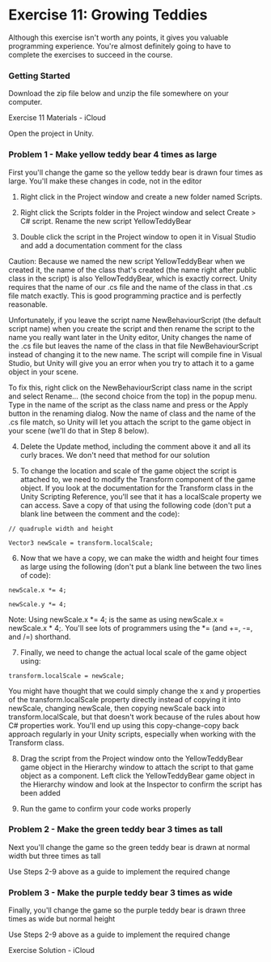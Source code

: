 # Exercise 11: Growing Teddies
Although this exercise isn't worth any points, it gives you valuable programming experience. You're almost definitely going to have to complete the exercises to succeed in the course.

### Getting Started

Download the zip file below and unzip the file somewhere on your computer.

Exercise 11 Materials - iCloud

Open the project in Unity.

### Problem 1 - Make yellow teddy bear 4 times as large

First you'll change the game so the yellow teddy bear is drawn four times as large. You'll make these changes in code, not in the editor 

1. Right click in the Project window and create a new folder named Scripts. 

2. Right click the Scripts folder in the Project window and select Create > C# script. Rename the new script YellowTeddyBear

3. Double click the script in the Project window to open it in Visual Studio and add a documentation comment for the class

Caution: Because we named the new script YellowTeddyBear when we created it, the name of the class that's created (the name right after public class in the script) is also YellowTeddyBear, which is exactly correct. Unity requires that the name of our .cs file and the name of the class in that .cs file match exactly. This is good programming practice and is perfectly reasonable.

Unfortunately, if you leave the script name NewBehaviourScript (the default script name) when you create the script and then rename the script to the name you really want later in the Unity editor, Unity changes the name of the .cs file but leaves the name of the class in that file NewBehaviourScript instead of changing it to the new name. The script will compile fine in Visual Studio, but Unity will give you an error when you try to attach it to a game object in your scene.

To fix this, right click on the NewBehaviourScript class name in the script and select Rename... (the second choice from the top) in the popup menu. Type in the name of the script as the class name and press <Enter> or the Apply button in the renaming dialog. Now the name of class and the name of the .cs file match, so Unity will let you attach the script to the  game object in your scene (we'll do that in Step 8 below).

4. Delete the Update method, including the comment above it and all its curly braces. We don't need that method for our solution

5. To change the location and scale of the game object the script is attached to, we need to modify the Transform component of the game object. If you look at the documentation for the Transform class in the Unity Scripting Reference, you'll see that it has a localScale property we can access. Save a copy of that using the following code (don't put a blank line between the comment and the code):

```// quadruple width and height```

```Vector3 newScale = transform.localScale;```

6. Now that we have a copy, we can make the width and height four times as large using the following (don't put a blank line between the two lines of code):

```newScale.x *= 4;```

```newScale.y *= 4;```

Note: Using newScale.x *= 4; is the same as using newScale.x = newScale.x * 4;. You'll see lots of programmers using the *= (and +=, -=, and /=) shorthand.

7. Finally, we need to change the actual local scale of the game object using:

```transform.localScale = newScale;```

You might have thought that we could simply change the x and y properties of the transform.localScale property directly instead of copying it into newScale, changing newScale, then copying newScale back into transform.localScale, but that doesn't work because of the rules about how C# properties work. You'll end up using this copy-change-copy back approach regularly in your Unity scripts, especially when working with the Transform class.

8. Drag the script from the Project window onto the YellowTeddyBear game object in the Hierarchy window to attach the script to that game object as a component. Left click the YellowTeddyBear game object in the Hierarchy window and look at the Inspector to confirm the script has been added

9. Run the game to confirm your code works properly

### Problem 2 - Make the green teddy bear 3 times as tall

Next you'll change the game so the green teddy bear is drawn at normal width but three times as tall

Use Steps 2-9 above as a guide to implement the required change

### Problem 3 - Make the purple teddy bear 3 times as wide

Finally, you'll change the game so the purple teddy bear is drawn three times as wide but normal height

Use Steps 2-9 above as a guide to implement the required change

Exercise Solution - iCloud
